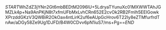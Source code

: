 $START$WhZdZ3jYNn2Gt6mbBEDtM2096lU+5LdryaTYunuXc01MXWWTAhJGMZLk4p+Na9AnPKjN8t7xfmUFbMxLvhCRn652E2cvOk2RB2FmIh5EEIGowkXPrzddGKzV3QWBiR2OkOax4ntLirK2uf6eAUpGcHrov6T22Iy8eZTMfurfrdTnAw/aDGy58Ze9Ug1DJFD/B4W0CDvv6pN1iuS7/ms+Pg==$END$